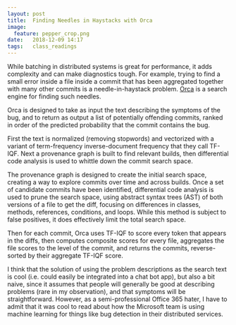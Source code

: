 ```yaml
---
layout: post
title:  Finding Needles in Haystacks with Orca
image:
  feature: pepper_crop.png
date:   2018-12-09 14:17
tags:   class_readings
---
```


While batching in distributed systems is great for performance, it adds complexity and can make diagnostics tough. For example, trying to find a small error inside a file inside a commit that has been aggregated together with many other commits is a needle-in-haystack problem. [Orca](https://www.microsoft.com/en-us/research/uploads/prod/2018/10/Orca-OSDI.pdf) is a search engine for finding such needles. 

Orca is designed to take as input the text describing the symptoms of the bug, and to return as output a list of potentially offending commits, ranked in order of the predicted probability that the commit contains the bug. 

First the text is normalized (removing stopwords) and vectorized with a variant of term-frequency inverse-document frequency that they call TF-IQF. Next a provenance graph is built to find relevant builds, then differential code analysis is used to whittle down the commit search space. 

The provenance graph is designed to create the initial search space, creating a way to explore commits over time and across builds. Once a set of candidate commits have been identified, differential code analysis is used to prune the search space, using abstract syntax trees (AST) of both versions of a file to get the diff, focusing on differences in classes, methods, references, conditions, and loops. While this method is subject to false positives, it does effectively limit the total search space.

Then for each commit, Orca uses TF-IQF to score every token that appears in the diffs, then computes composite scores for every file, aggregates the file scores to the level of the commit, and returns the commits, reverse-sorted by their aggregate TF-IQF score. 

I think that the solution of using the problem descriptions as the search text is cool (i.e. could easily be integrated into a chat bot app), but also a bit naive, since it assumes that people will generally be good at describing problems (rare in my observation), and that symptoms will be straightforward. However, as a semi-professional Office 365 hater, I have to admit that it was cool to read about how the Microsoft team is using machine learning for things like bug detection in their distributed services.